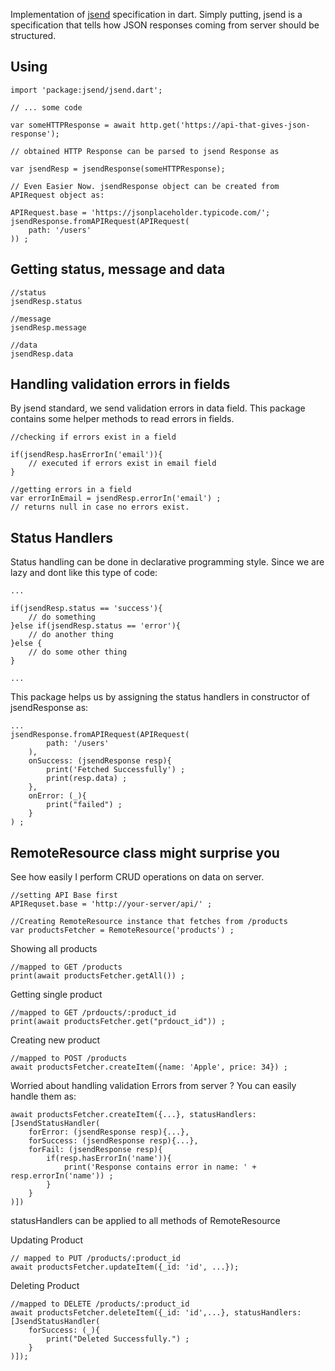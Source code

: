 Implementation of [jsend](https://github.com/omniti-labs/jsend) specification in dart. Simply putting, jsend is a specification that tells how JSON responses coming from server should be structured.

## Using

    import 'package:jsend/jsend.dart';

    // ... some code

    var someHTTPResponse = await http.get('https://api-that-gives-json-response');

    // obtained HTTP Response can be parsed to jsend Response as

    var jsendResp = jsendResponse(someHTTPResponse);

    // Even Easier Now. jsendResponse object can be created from APIRequest object as:

    APIRequest.base = 'https://jsonplaceholder.typicode.com/';
    jsendResponse.fromAPIRequest(APIRequest(
        path: '/users'
    )) ;


## Getting status, message and data

    //status
    jsendResp.status

    //message
    jsendResp.message

    //data
    jsendResp.data

## Handling validation errors in fields

By jsend standard, we send validation errors in data field. This package contains some helper methods to read errors in fields.

    //checking if errors exist in a field

    if(jsendResp.hasErrorIn('email')){
        // executed if errors exist in email field
    }

    //getting errors in a field
    var errorInEmail = jsendResp.errorIn('email') ;
    // returns null in case no errors exist.


## Status Handlers

Status handling can be done in declarative programming style. Since we are lazy and dont like this type of code:

    ...

    if(jsendResp.status == 'success'){
        // do something
    }else if(jsendResp.status == 'error'){
        // do another thing
    }else {
        // do some other thing
    }

    ...

This package helps us by assigning the status handlers in constructor of jsendResponse as:

    ...
    jsendResponse.fromAPIRequest(APIRequest(
            path: '/users'
        ),
        onSuccess: (jsendResponse resp){
            print('Fetched Successfully') ;
            print(resp.data) ;
        },
        onError: (_){
            print("failed") ;
        }
    ) ;


## RemoteResource class might surprise you

See how easily I perform CRUD operations on data on server.

    //setting API Base first
    APIRequset.base = 'http://your-server/api/' ;

    //Creating RemoteResource instance that fetches from /products
    var productsFetcher = RemoteResource('products') ;


Showing all products

    //mapped to GET /products
    print(await productsFetcher.getAll()) ;

Getting single product

    //mapped to GET /prdoucts/:product_id
    print(await productsFetcher.get("prdouct_id")) ;

Creating new product

    //mapped to POST /products
    await productsFetcher.createItem({name: 'Apple', price: 34}) ;


Worried about handling validation Errors from server ? You can easily handle them as:

    await productsFetcher.createItem({...}, statusHandlers: [JsendStatusHandler(
        forError: (jsendResponse resp){...},
        forSuccess: (jsendResponse resp){...},
        forFail: (jsendResponse resp){
            if(resp.hasErrorIn('name')){
                print('Response contains error in name: ' + resp.errorIn('name')) ;
            }
        }
    )])

statusHandlers can be applied to all methods of RemoteResource

Updating Product

    // mapped to PUT /products/:product_id
    await productsFetcher.updateItem({_id: 'id', ...});

Deleting Product

    //mapped to DELETE /products/:product_id
    await productsFetcher.deleteItem({_id: 'id',...}, statusHandlers: [JsendStatusHandler(
        forSuccess: (_){
            print("Deleted Successfully.") ;
        }
    )]);




